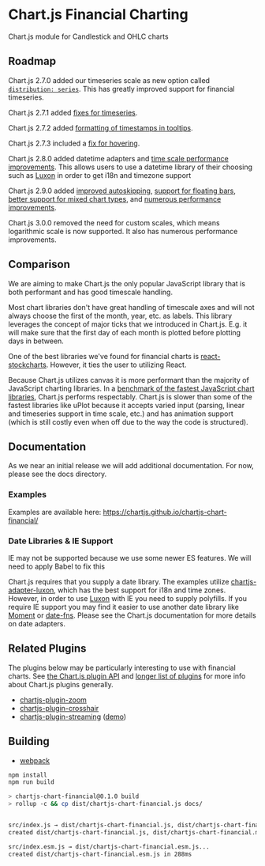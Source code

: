 # Chart.js Financial Charting
Chart.js module for Candlestick and OHLC charts
## Roadmap

Chart.js 2.7.0 added our timeseries scale as new option called [`distribution: series`](http://www.chartjs.org/docs/latest/axes/cartesian/time.html). This has greatly improved support for financial timeseries.

Chart.js 2.7.1 added [fixes for timeseries](https://github.com/chartjs/Chart.js/pull/4779).

Chart.js 2.7.2 added [formatting of timestamps in tooltips](https://github.com/chartjs/Chart.js/pull/5095).

Chart.js 2.7.3 included a [fix for hovering](https://github.com/chartjs/Chart.js/pull/5570).

Chart.js 2.8.0 added datetime adapters and [time scale performance improvements](https://github.com/chartjs/Chart.js/pull/6019). This allows users to use a datetime library of their choosing such as [Luxon](https://moment.github.io/luxon/) in order to get i18n and timezone support

Chart.js 2.9.0 added [improved autoskipping](https://github.com/chartjs/Chart.js/pull/6509), [support for floating bars](https://github.com/chartjs/Chart.js/pull/6056), [better support for mixed chart types](https://github.com/chartjs/Chart.js/pull/5999), and [numerous performance improvements](https://github.com/chartjs/Chart.js/releases/tag/v2.9.0).

Chart.js 3.0.0 removed the need for custom scales, which means logarithmic scale is now supported. It also has numerous performance improvements.

## Comparison

We are aiming to make Chart.js the only popular JavaScript library that is both performant and has good timescale handling.

Most chart libraries don't have great handling of timescale axes and will not always choose the first of the month, year, etc. as labels. This library leverages the concept of major ticks that we introduced in Chart.js. E.g. it will make sure that the first day of each month is plotted before plotting days in between.

One of the best libraries we've found for financial charts is [react-stockcharts](https://github.com/rrag/react-stockcharts). However, it ties the user to utilizing React.

Because Chart.js utilizes canvas it is more performant than the majority of JavaScript charting libraries. In a [benchmark of the fastest JavaScript chart libraries](https://github.com/leeoniya/uPlot#performance), Chart.js performs respectably. Chart.js is slower than some of the fastest libraries like uPlot because it accepts varied input (parsing, linear and timeseries support in time scale, etc.) and has animation support (which is still costly even when off due to the way the code is structured).

## Documentation

As we near an initial release we will add additional documentation. For now, please see the docs directory.

### Examples

Examples are available here: https://chartjs.github.io/chartjs-chart-financial/

### Date Libraries & IE Support

IE may not be supported because we use some newer ES features. We will need to apply Babel to fix this

Chart.js requires that you supply a date library. The examples utilize [chartjs-adapter-luxon](https://github.com/chartjs/chartjs-adapter-luxon), which has the best support for i18n and time zones. However, in order to use [Luxon](http://moment.github.io/luxon/) with IE you need to supply polyfills. If you require IE support you may find it easier to use another date library like [Moment](https://momentjs.com/) or [date-fns](https://date-fns.org/). Please see the Chart.js documentation for more details on date adapters.

## Related Plugins

The plugins below may be particularly interesting to use with financial charts. See [the Chart.js plugin API](https://www.chartjs.org/docs/latest/developers/plugins.html) and [longer list of plugins](https://www.chartjs.org/docs/latest/notes/extensions.html#plugins) for more info about Chart.js plugins generally.

- [chartjs-plugin-zoom](https://github.com/chartjs/chartjs-plugin-zoom)
- [chartjs-plugin-crosshair](https://github.com/abelheinsbroek/chartjs-plugin-crosshair)
- [chartjs-plugin-streaming](https://github.com/nagix/chartjs-plugin-streaming) ([demo](https://nagix.github.io/chartjs-plugin-streaming/master/samples/integration/financial.html))

## Building

* [webpack](https://webpack.js.org/guides/getting-started/)
```bash
npm install
npm run build
```

```sh
> chartjs-chart-financial@0.1.0 build
> rollup -c && cp dist/chartjs-chart-financial.js docs/


src/index.js → dist/chartjs-chart-financial.js, dist/chartjs-chart-financial.min.js...
created dist/chartjs-chart-financial.js, dist/chartjs-chart-financial.min.js in 1.1s

src/index.esm.js → dist/chartjs-chart-financial.esm.js...
created dist/chartjs-chart-financial.esm.js in 288ms
```
